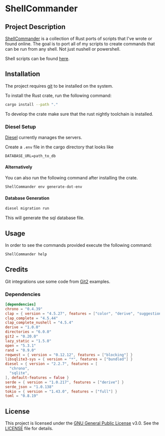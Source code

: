 # ShellCommander

## Project Description

[ShellCommander][repo-cmd] is a collection of Rust ports of scripts that I've wrote or found online. The goal is to port all of my scripts to create commands that can be run from any shell. Not just nushell or powershell.

Shell scripts can be found [here][repo-shell].

## Installation

The project requires [git][git-site] to be installed on the system.

To install the Rust crate, run the following command:

```sh
cargo install --path "."
```

To develop the crate make sure that the rust nightly toolchain is installed.

### Diesel Setup

[Diesel][repo-diesel] currently manages the servers.

Create a `.env` file in the cargo directory that looks like

```plain
DATABASE_URL=path_to_db
```

#### Alternatively

You can also run the following command after installing the crate.

```sh
ShellCommander env generate-dot-env
```

#### Database Generation

```sh
diesel migration run
```

This will generate the sql database file.

## Usage

In order to see the commands provided execute the following command:

```sh
ShellCommander help
```

## Credits

Git integrations use some code from [Git2][git2-example] examples.

### Dependencies

```toml
[dependencies]
chrono = "0.4.39"
clap = { version = "4.5.27", features = ["color", "derive", "suggestions"] }
clap_complete = "4.5.44"
clap_complete_nushell = "4.5.4"
derive = "1.0.0"
directories = "6.0.0"
git2 = "0.20.0"
lazy_static = "1.5.0"
open = "5.3.1"
rand = "0.9.0"
reqwest = { version = "0.12.12", features = ["blocking"] }
libsqlite3-sys = { version = "*", features = ["bundled"] }
diesel = { version = "2.2.7", features = [
  "chrono",
  "sqlite",
], default-features = false }
serde = { version = "1.0.217", features = ["derive"] }
serde_json = "1.0.138"
tokio = { version = "1.43.0", features = ["full"] }
toml = "0.8.19"
```

## License

This project is licensed under the [GNU General Public License][license] v3.0. See the [LICENSE][license-file] file for details.

[repo-cmd]: https://github.com/Spyder337/cmd
[repo-shell]: https://github.com/Spyder337/nu-config
[repo-diesel]: https://diesel.rs
[git2-example]: https://github.com/rust-lang/git2-rs/blob/master/examples
[git-site]: https://git-scm.com
[license]: https://www.gnu.org/licenses/gpl-3.0.en.html
[license-file]: LICENSE.md
